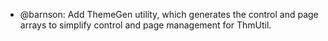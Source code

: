 * @barnson: Add ThemeGen utility, which generates the control and page arrays to simplify control and page management for ThmUtil.
